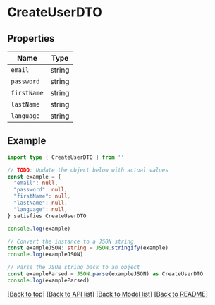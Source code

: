 
# CreateUserDTO


## Properties

Name | Type
------------ | -------------
`email` | string
`password` | string
`firstName` | string
`lastName` | string
`language` | string

## Example

```typescript
import type { CreateUserDTO } from ''

// TODO: Update the object below with actual values
const example = {
  "email": null,
  "password": null,
  "firstName": null,
  "lastName": null,
  "language": null,
} satisfies CreateUserDTO

console.log(example)

// Convert the instance to a JSON string
const exampleJSON: string = JSON.stringify(example)
console.log(exampleJSON)

// Parse the JSON string back to an object
const exampleParsed = JSON.parse(exampleJSON) as CreateUserDTO
console.log(exampleParsed)
```

[[Back to top]](#) [[Back to API list]](../README.md#api-endpoints) [[Back to Model list]](../README.md#models) [[Back to README]](../README.md)


